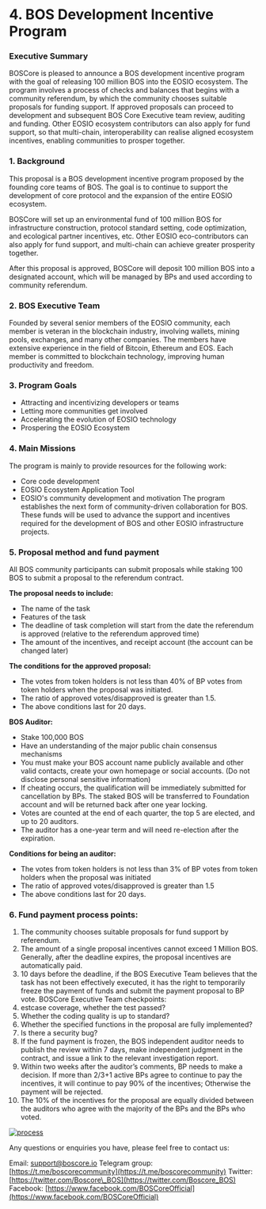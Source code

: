 # 4. BOS Development Incentive Program

### Executive Summary

BOSCore is pleased to announce a BOS development incentive program with the goal of releasing 100 million BOS into the EOSIO ecosystem. The program involves a process of checks and balances that begins with a community referendum, by which the community chooses suitable proposals for funding support. If approved proposals can proceed to development and subsequent BOS Core Executive team review, auditing and funding. Other EOSIO ecosystem contributors can also apply for fund support, so that multi-chain, interoperability can realise aligned ecosystem incentives, enabling communities to prosper together.

### 1. Background

This proposal is a BOS development incentive program proposed by the founding core teams of BOS. The goal is to continue to support the development of core protocol and the expansion of the entire EOSIO ecosystem.

BOSCore will set up an environmental fund of 100 million BOS for infrastructure construction, protocol standard setting, code optimization, and ecological partner incentives, etc. Other EOSIO eco-contributors can also apply for fund support, and multi-chain can achieve greater prosperity together.

After this proposal is approved, BOSCore will deposit 100 million BOS into a designated account, which will be managed by BPs and used according to community referendum.

### 2. BOS Executive Team

Founded by several senior members of the EOSIO community, each member is veteran in the blockchain industry, involving wallets, mining pools, exchanges, and many other companies. The members have extensive experience in the field of Bitcoin, Ethereum and EOS. Each member is committed to blockchain technology, improving human productivity and freedom.

### 3. Program Goals

* Attracting and incentivizing developers or teams
* Letting more communities get involved
* Accelerating the evolution of EOSIO technology
* Prospering the EOSIO Ecosystem

### 4. Main Missions

The program is mainly to provide resources for the following work:

* Core code development
* EOSIO Ecosystem Application Tool
* EOSIO's community development and motivation The program establishes the next form of community-driven collaboration for BOS. These funds will be used to advance the support and incentives required for the development of BOS and other EOSIO infrastructure projects.

### 5. Proposal method and fund payment

All BOS community participants can submit proposals while staking 100 BOS to submit a proposal to the referendum contract.

**The proposal needs to include:**

* The name of the task
* Features of the task
* The deadline of task completion will start from the date the referendum is approved \(relative to the referendum approved time\)
* The amount of the incentives, and receipt account \(the account can be changed later\)

**The conditions for the approved proposal:**

* The votes from token holders is not less than 40% of BP votes from token holders when the proposal was initiated.
* The ratio of approved votes/disapproved is greater than 1.5.
* The above conditions last for 20 days.

**BOS Auditor:**

* Stake 100,000 BOS
* Have an understanding of the major public chain consensus mechanisms
* You must make your BOS account name publicly available and other valid contacts, create your own homepage or social accounts. \(Do not disclose personal sensitive information\)
* If cheating occurs, the qualification will be immediately submitted for cancellation by BPs. The staked BOS will be transferred to Foundation account and will be returned back after one year locking.
* Votes are counted at the end of each quarter, the top 5 are elected, and up to 20 auditors.
* The auditor has a one-year term and will need re-election after the expiration.

**Conditions for being an auditor:**

* The votes from token holders is not less than 3% of BP votes from token holders when the proposal was initiated
* The ratio of approved votes/disapproved is greater than 1.5
* The above conditions last for 20 days.

### 6. Fund payment process points:

1. The community chooses suitable proposals for fund support by referendum.
2. The amount of a single proposal incentives cannot exceed 1 Million BOS. Generally, after the deadline expires, the proposal incentives are automatically paid.
3. 10 days before the deadline, if the BOS Executive Team believes that the task has not been effectively executed, it has the right to temporarily freeze the payment of funds and submit the payment proposal to BP vote. BOSCore Executive Team checkpoints:
4. estcase coverage, whether the test passed?
5. Whether the coding quality is up to standard?
6. Whether the specified functions in the proposal are fully implemented?
7. Is there a security bug?
8. If the fund payment is frozen, the BOS independent auditor needs to publish the review within 7 days, make independent judgment in the contract, and issue a link to the relevant investigation report.
9. Within two weeks after the auditor’s comments, BP needs to make a decision. If more than 2/3+1 active BPs agree to continue to pay the incentives, it will continue to pay 90% of the incentives; Otherwise the payment will be rejected.
10. The 10% of the incentives for the proposal are equally divided between the auditors who agree with the majority of the BPs and the BPs who voted.

[![process](https://github.com/boscore/Documentation/raw/master/imgs/flow_en.png)](https://github.com/boscore/Documentation/blob/master/imgs/flow_en.png)

Any questions or enquiries you have, please feel free to contact us:

Email: [support@boscore.io](mailto:support@boscore.io) Telegram group: [https://t.me/boscorecommunity](https://t.me/boscorecommunity) Twitter: [https://twitter.com/Boscore\_BOS](https://twitter.com/Boscore_BOS) Facebook: [https://www.facebook.com/BOSCoreOfficial](https://www.facebook.com/BOSCoreOfficial)

